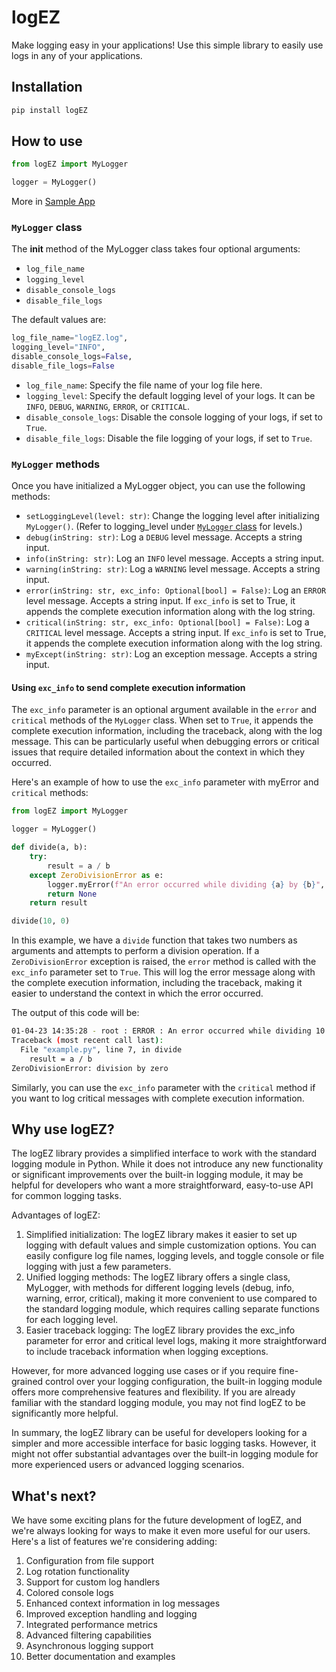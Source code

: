# logEZ

Make logging easy in your applications! Use this simple library to easily use logs in any of your applications.

## Installation

```bash
pip install logEZ
```

## How to use

```python
from logEZ import MyLogger

logger = MyLogger()
```

More in [Sample App](./sample_app.md)

### `MyLogger` class

The __init__ method of the MyLogger class takes four optional arguments:

* `log_file_name`
* `logging_level`
* `disable_console_logs`
* `disable_file_logs`

The default values are:

```python
log_file_name="logEZ.log",
logging_level="INFO",
disable_console_logs=False,
disable_file_logs=False
```

* `log_file_name`: Specify the file name of your log file here.
* `logging_level`: Specify the default logging level of your logs. It can be `INFO`, `DEBUG`, `WARNING`, `ERROR`, or `CRITICAL`.
* `disable_console_logs`: Disable the console logging of your logs, if set to `True`.
* `disable_file_logs`: Disable the file logging of your logs, if set to `True`.

### `MyLogger` methods

Once you have initialized a MyLogger object, you can use the following methods:

* `setLoggingLevel(level: str)`: Change the logging level after initializing `MyLogger()`. (Refer to logging_level under [`MyLogger` class](#mylogger-class) for levels.)
* `debug(inString: str)`: Log a `DEBUG` level message. Accepts a string input.
* `info(inString: str)`: Log an `INFO` level message. Accepts a string input.
* `warning(inString: str)`: Log a `WARNING` level message. Accepts a string input.
* `error(inString: str, exc_info: Optional[bool] = False)`: Log an `ERROR` level message. Accepts a string input. If `exc_info` is set to True, it appends the complete execution information along with the log string.
* `critical(inString: str, exc_info: Optional[bool] = False)`: Log a `CRITICAL` level message. Accepts a string input. If `exc_info` is set to True, it appends the complete execution information along with the log string.
* `myExcept(inString: str)`: Log an exception message. Accepts a string input.

#### Using `exc_info` to send complete execution information

The `exc_info` parameter is an optional argument available in the `error` and `critical` methods of the `MyLogger` class. When set to `True`, it appends the complete execution information, including the traceback, along with the log message. This can be particularly useful when debugging errors or critical issues that require detailed information about the context in which they occurred.

Here's an example of how to use the `exc_info` parameter with myError and `critical` methods:

```python
from logEZ import MyLogger

logger = MyLogger()

def divide(a, b):
    try:
        result = a / b
    except ZeroDivisionError as e:
        logger.myError(f"An error occurred while dividing {a} by {b}", exc_info=True)
        return None
    return result

divide(10, 0)
```

In this example, we have a `divide` function that takes two numbers as arguments and attempts to perform a division operation. If a `ZeroDivisionError` exception is raised, the `error` method is called with the `exc_info` parameter set to `True`. This will log the error message along with the complete execution information, including the traceback, making it easier to understand the context in which the error occurred.

The output of this code will be:

```bash
01-04-23 14:35:28 - root : ERROR : An error occurred while dividing 10 by 0
Traceback (most recent call last):
  File "example.py", line 7, in divide
    result = a / b
ZeroDivisionError: division by zero
```

Similarly, you can use the `exc_info` parameter with the `critical` method if you want to log critical messages with complete execution information.

## Why use logEZ?

The logEZ library provides a simplified interface to work with the standard logging module in Python. While it does not introduce any new functionality or significant improvements over the built-in logging module, it may be helpful for developers who want a more straightforward, easy-to-use API for common logging tasks.

Advantages of logEZ:

1. Simplified initialization: The logEZ library makes it easier to set up logging with default values and simple customization options. You can easily configure log file names, logging levels, and toggle console or file logging with just a few parameters.
2. Unified logging methods: The logEZ library offers a single class, MyLogger, with methods for different logging levels (debug, info, warning, error, critical), making it more convenient to use compared to the standard logging module, which requires calling separate functions for each logging level.
3. Easier traceback logging: The logEZ library provides the exc_info parameter for error and critical level logs, making it more straightforward to include traceback information when logging exceptions.

However, for more advanced logging use cases or if you require fine-grained control over your logging configuration, the built-in logging module offers more comprehensive features and flexibility. If you are already familiar with the standard logging module, you may not find logEZ to be significantly more helpful.

In summary, the logEZ library can be useful for developers looking for a simpler and more accessible interface for basic logging tasks. However, it might not offer substantial advantages over the built-in logging module for more experienced users or advanced logging scenarios.

## What's next?

We have some exciting plans for the future development of logEZ, and we're always looking for ways to make it even more useful for our users. Here's a list of features we're considering adding:

1. Configuration from file support
2. Log rotation functionality
3. Support for custom log handlers
4. Colored console logs
5. Enhanced context information in log messages
6. Improved exception handling and logging
7. Integrated performance metrics
8. Advanced filtering capabilities
9. Asynchronous logging support
10. Better documentation and examples
